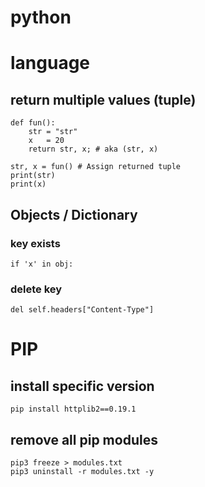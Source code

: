 # python

# language

## return multiple values (tuple)

```
def fun():
    str = "str"
    x   = 20
    return str, x; # aka (str, x)

str, x = fun() # Assign returned tuple
print(str)
print(x)
```

## Objects / Dictionary

### key exists

```
if 'x' in obj:
```

### delete key

```
del self.headers["Content-Type"]
```

# PIP

## install specific version

```
pip install httplib2==0.19.1
```

## remove all pip modules

```
pip3 freeze > modules.txt
pip3 uninstall -r modules.txt -y
```

